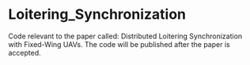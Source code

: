 # Loitering_Synchronization
Code relevant to the paper called: Distributed Loitering Synchronization with Fixed-Wing UAVs. The code will be published after the paper is accepted.
